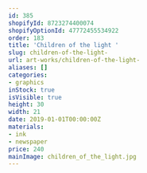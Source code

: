 ```yaml
---
id: 385
shopifyId: 8723274400074
shopifyOptionId: 47772455534922
order: 183
title: 'Children of the light '
slug: children-of-the-light-
url: art-works/children-of-the-light-
aliases: []
categories:
- graphics
inStock: true
isVisible: true
height: 30
width: 21
date: 2019-01-01T00:00:00Z
materials:
- ink
- newspaper
price: 240
mainImage: children_of_the_light.jpg
---
```

